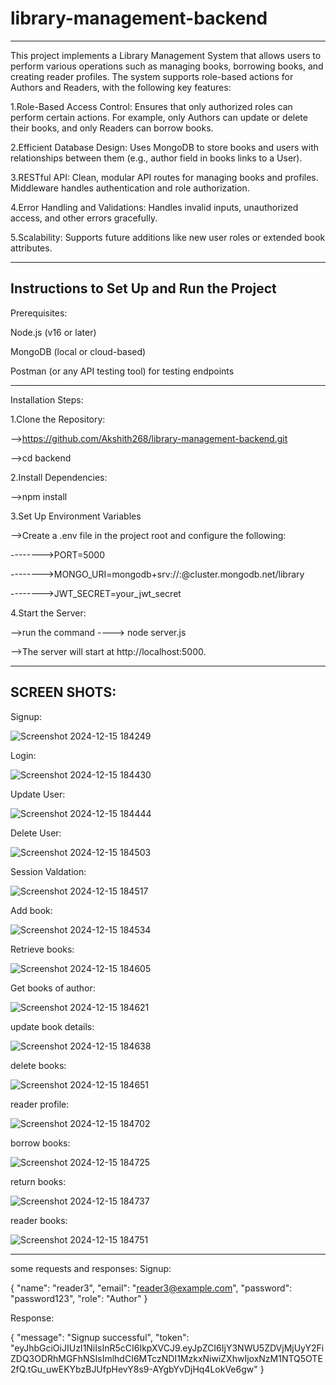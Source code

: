 # library-management-backend
--------------------------------------------------------------------------------------------------------------------
This project implements a Library Management System that allows users to perform various operations such as managing books, borrowing books, and creating reader profiles. The system supports role-based actions for Authors and Readers, with the following key features:


1.Role-Based Access Control:
Ensures that only authorized roles can perform certain actions.
For example, only Authors can update or delete their books, and only Readers can borrow books.

2.Efficient Database Design:
Uses MongoDB to store books and users with relationships between them (e.g., author field in books links to a User).

3.RESTful API:
Clean, modular API routes for managing books and profiles.
Middleware handles authentication and role authorization.

4.Error Handling and Validations:
Handles invalid inputs, unauthorized access, and other errors gracefully.

5.Scalability:
Supports future additions like new user roles or extended book attributes.



-----------------------------------------------------------------------------------------------------------------


Instructions to Set Up and Run the Project
-------------------------------------------------------------------

Prerequisites:

Node.js (v16 or later)

MongoDB (local or cloud-based)

Postman (or any API testing tool) for testing endpoints

--------------------------------------------------------------------
Installation Steps:

1.Clone the Repository:

-->https://github.com/Akshith268/library-management-backend.git

-->cd backend

2.Install Dependencies:

-->npm install

3.Set Up Environment Variables

-->Create a .env file in the project root and configure the following:

-------->PORT=5000

-------->MONGO_URI=mongodb+srv://<username>:<password>@cluster.mongodb.net/library

-------->JWT_SECRET=your_jwt_secret


4.Start the Server:

-->run the command ----> node server.js

-->The server will start at http://localhost:5000.

--------------------------------------------------------------------------------------------------------------------



SCREEN SHOTS:
-------------------------------------------------------------------

Signup:

![Screenshot 2024-12-15 184249](https://github.com/user-attachments/assets/bffe8d6f-0065-41f5-ab4b-fcbc0c935541)

Login:

![Screenshot 2024-12-15 184430](https://github.com/user-attachments/assets/dba1d47b-2715-4d81-bb94-f5e4385d1e72)

Update User:

![Screenshot 2024-12-15 184444](https://github.com/user-attachments/assets/200d17df-6701-4cfb-8f67-0ba82d8e1730)


Delete User:

![Screenshot 2024-12-15 184503](https://github.com/user-attachments/assets/f76a9f15-9b43-44a4-9a55-fd0286f097e5)

Session Valdation:

![Screenshot 2024-12-15 184517](https://github.com/user-attachments/assets/56f7a1de-a6d0-4aec-b62c-7e9d975b35d6)

Add book:

![Screenshot 2024-12-15 184534](https://github.com/user-attachments/assets/b034ca05-8697-407a-823a-df1bdf35608a)

Retrieve books:

![Screenshot 2024-12-15 184605](https://github.com/user-attachments/assets/5a1f0f4a-04c3-408a-9cf6-25883df9be52)

Get books of author:

![Screenshot 2024-12-15 184621](https://github.com/user-attachments/assets/71957f5b-484a-4e43-8cb0-a6584b2703db)

update book details:

![Screenshot 2024-12-15 184638](https://github.com/user-attachments/assets/dbd4c382-f5e8-4701-80f6-d8d27cace2b1)

delete books:

![Screenshot 2024-12-15 184651](https://github.com/user-attachments/assets/edb44b34-a898-46a0-9da8-719a57994b8f)

reader profile:

![Screenshot 2024-12-15 184702](https://github.com/user-attachments/assets/d7cc5af7-3277-44f4-afed-2b5cde63368c)

borrow books:

![Screenshot 2024-12-15 184725](https://github.com/user-attachments/assets/d9605f0f-da73-4db8-b9bf-c77d24241813)

return books:

![Screenshot 2024-12-15 184737](https://github.com/user-attachments/assets/b603ff7f-48c6-46b0-a964-293a358c8c3d)

reader books:

![Screenshot 2024-12-15 184751](https://github.com/user-attachments/assets/6d44bd35-c966-472a-80b1-56e1ed583607)

----------------------------------------------------------------------------------------------------------------------------------------------------------------------


some requests and responses:
Signup:

{
    "name": "reader3",
    "email": "reader3@example.com",
    "password": "password123",
    "role": "Author"
}

Response:

{
    "message": "Signup successful",
    "token": "eyJhbGciOiJIUzI1NiIsInR5cCI6IkpXVCJ9.eyJpZCI6IjY3NWU5ZDVjMjUyY2FiZDQ3ODRhMGFhNSIsImlhdCI6MTczNDI1MzkxNiwiZXhwIjoxNzM1NTQ5OTE2fQ.tGu_uwEKYbzBJUfpHevY8s9-AYgbYvDjHq4LokVe6gw"
}







